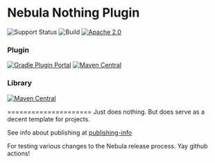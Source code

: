 # Nebula Nothing Plugin

![Support Status](https://img.shields.io/badge/nebula-active-green.svg)
![Build](https://github.com/nebula-plugins/gradle-nothing-plugin/actions/workflows/nebula.yml/badge.svg)
[![Apache 2.0](https://img.shields.io/github/license/nebula-plugins/gradle-nothing-plugin.svg)](http://www.apache.org/licenses/LICENSE-2.0)

### Plugin
[![Gradle Plugin Portal](https://img.shields.io/maven-metadata/v/https/plugins.gradle.org/m2/com.netflix.nebula/gradle-nothing-plugin/maven-metadata.xml.svg?label=gradlePluginPortal)](https://plugins.gradle.org/plugin/nebula.nothing-plugin)
[![Maven Central](https://img.shields.io/maven-central/v/com.netflix.nebula/nebula-hollow-plugin)](https://maven-badges.herokuapp.com/maven-central/com.netflix.nebula/gradle-nothing-plugin)

### Library
[![Maven Central](https://img.shields.io/maven-central/v/com.netflix.nebula/nebula-hollow-plugin)](https://maven-badges.herokuapp.com/maven-central/com.netflix.nebula/nebula-nothing-library)


=====================
Just does nothing. But does serve as a decent template for projects.

See info about publishing at [publishing-info](./publishing-info.md)

For testing various changes to the Nebula release process. Yay github actions!
